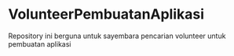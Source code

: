 # VolunteerPembuatanAplikasi
Repository ini berguna untuk sayembara pencarian volunteer untuk pembuatan aplikasi
